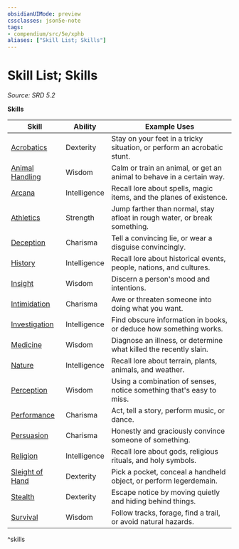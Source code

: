 ```yaml
---
obsidianUIMode: preview
cssclasses: json5e-note
tags:
- compendium/src/5e/xphb
aliases: ["Skill List; Skills"]
---
```

# Skill List; Skills
*Source: SRD 5.2* 

**Skills**

| Skill | Ability | Example Uses |
|-------|---------|--------------|
| [Acrobatics](rules/skills.md#Acrobatics) | Dexterity | Stay on your feet in a tricky situation, or perform an acrobatic stunt. |
| [Animal Handling](rules/skills.md#Animal%20Handling) | Wisdom | Calm or train an animal, or get an animal to behave in a certain way. |
| [Arcana](rules/skills.md#Arcana) | Intelligence | Recall lore about spells, magic items, and the planes of existence. |
| [Athletics](rules/skills.md#Athletics) | Strength | Jump farther than normal, stay afloat in rough water, or break something. |
| [Deception](rules/skills.md#Deception) | Charisma | Tell a convincing lie, or wear a disguise convincingly. |
| [History](rules/skills.md#History) | Intelligence | Recall lore about historical events, people, nations, and cultures. |
| [Insight](rules/skills.md#Insight) | Wisdom | Discern a person's mood and intentions. |
| [Intimidation](rules/skills.md#Intimidation) | Charisma | Awe or threaten someone into doing what you want. |
| [Investigation](rules/skills.md#Investigation) | Intelligence | Find obscure information in books, or deduce how something works. |
| [Medicine](rules/skills.md#Medicine) | Wisdom | Diagnose an illness, or determine what killed the recently slain. |
| [Nature](rules/skills.md#Nature) | Intelligence | Recall lore about terrain, plants, animals, and weather. |
| [Perception](rules/skills.md#Perception) | Wisdom | Using a combination of senses, notice something that's easy to miss. |
| [Performance](rules/skills.md#Performance) | Charisma | Act, tell a story, perform music, or dance. |
| [Persuasion](rules/skills.md#Persuasion) | Charisma | Honestly and graciously convince someone of something. |
| [Religion](rules/skills.md#Religion) | Intelligence | Recall lore about gods, religious rituals, and holy symbols. |
| [Sleight of Hand](rules/skills.md#Sleight%20of%20Hand) | Dexterity | Pick a pocket, conceal a handheld object, or perform legerdemain. |
| [Stealth](rules/skills.md#Stealth) | Dexterity | Escape notice by moving quietly and hiding behind things. |
| [Survival](rules/skills.md#Survival) | Wisdom | Follow tracks, forage, find a trail, or avoid natural hazards. |
^skills